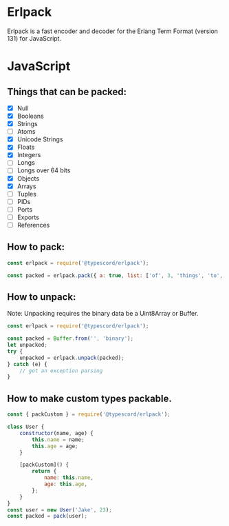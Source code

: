 # Erlpack

Erlpack is a fast encoder and decoder for the Erlang Term Format (version 131) for JavaScript.

# JavaScript

## Things that can be packed:

- [x] Null
- [x] Booleans
- [x] Strings
- [ ] Atoms
- [x] Unicode Strings
- [x] Floats
- [x] Integers
- [ ] Longs
- [ ] Longs over 64 bits
- [x] Objects
- [x] Arrays
- [ ] Tuples
- [ ] PIDs
- [ ] Ports
- [ ] Exports
- [ ] References

## How to pack:

```js
const erlpack = require('@typescord/erlpack');

const packed = erlpack.pack({ a: true, list: ['of', 3, 'things', 'to', 'pack'] });
```

## How to unpack:

Note: Unpacking requires the binary data be a Uint8Array or Buffer.

```js
const erlpack = require('@typescord/erlpack');

const packed = Buffer.from('', 'binary');
let unpacked;
try {
	unpacked = erlpack.unpack(packed);
} catch (e) {
	// got an exception parsing
}
```

## How to make custom types packable.

```js
const { packCustom } = require('@typescord/erlpack');

class User {
	constructor(name, age) {
		this.name = name;
		this.age = age;
	}

	[packCustom]() {
		return {
			name: this.name,
			age: this.age,
		};
	}
}
const user = new User('Jake', 23);
const packed = pack(user);
```
